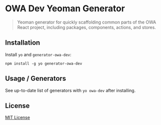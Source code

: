 # OWA Dev Yeoman Generator

> Yeoman generator for quickly scaffolding common parts of the OWA React project, including packages, components, actions, and stores.

## Installation

Install `yo` and `generator-owa-dev`:

```
npm install -g yo generator-owa-dev
```

## Usage / Generators

See up-to-date list of generators with `yo owa-dev` after installing.

## License

[MIT License](https://github.com/martellaj/generator-owa-dev/blob/master/LICENSE)
